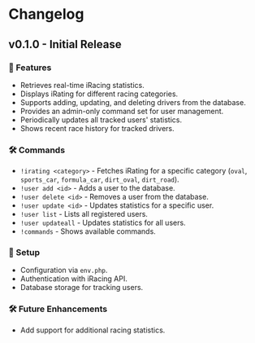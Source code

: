 # Changelog

## v0.1.0 - Initial Release

### 🚀 Features
- Retrieves real-time iRacing statistics.
- Displays iRating for different racing categories.
- Supports adding, updating, and deleting drivers from the database.
- Provides an admin-only command set for user management.
- Periodically updates all tracked users' statistics.
- Shows recent race history for tracked drivers.

### 🛠 Commands
- `!irating <category>` - Fetches iRating for a specific category (`oval`, `sports_car`, `formula_car`, `dirt_oval`, `dirt_road`).
- `!user add <id>` - Adds a user to the database.
- `!user delete <id>` - Removes a user from the database.
- `!user update <id>` - Updates statistics for a specific user.
- `!user list` - Lists all registered users.
- `!user updateall` - Updates statistics for all users.
- `!commands` - Shows available commands.

### 🔧 Setup
- Configuration via `env.php`.
- Authentication with iRacing API.
- Database storage for tracking users.

### 🛠 Future Enhancements
- Add support for additional racing statistics.